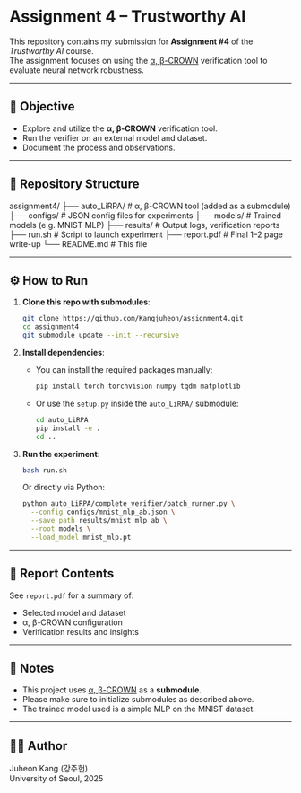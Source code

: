 # Assignment 4 – Trustworthy AI

This repository contains my submission for **Assignment #4** of the *Trustworthy AI* course.  
The assignment focuses on using the [α, β-CROWN](https://github.com/Verified-Intelligence/auto_LiRPA) verification tool to evaluate neural network robustness.

---

## 🧪 Objective

- Explore and utilize the **α, β-CROWN** verification tool.
- Run the verifier on an external model and dataset.
- Document the process and observations.

---

## 📂 Repository Structure

assignment4/
├── auto_LiRPA/ # α, β-CROWN tool (added as a submodule)
├── configs/ # JSON config files for experiments
├── models/ # Trained models (e.g. MNIST MLP)
├── results/ # Output logs, verification reports
├── run.sh # Script to launch experiment
├── report.pdf # Final 1–2 page write-up
└── README.md # This file


---

## ⚙️ How to Run

1. **Clone this repo with submodules**:
    ```bash
    git clone https://github.com/Kangjuheon/assignment4.git
    cd assignment4
    git submodule update --init --recursive
    ```

2. **Install dependencies**:
    - You can install the required packages manually:
      ```bash
      pip install torch torchvision numpy tqdm matplotlib
      ```

    - Or use the `setup.py` inside the `auto_LiRPA/` submodule:
      ```bash
      cd auto_LiRPA
      pip install -e .
      cd ..
      ```

3. **Run the experiment**:
    ```bash
    bash run.sh
    ```

    Or directly via Python:
    ```bash
    python auto_LiRPA/complete_verifier/patch_runner.py \
      --config configs/mnist_mlp_ab.json \
      --save_path results/mnist_mlp_ab \
      --root models \
      --load_model mnist_mlp.pt
    ```

---

## 📄 Report Contents

See `report.pdf` for a summary of:
- Selected model and dataset
- α, β-CROWN configuration
- Verification results and insights

---

## 📌 Notes

- This project uses [α, β-CROWN](https://github.com/Verified-Intelligence/auto_LiRPA) as a **submodule**.
- Please make sure to initialize submodules as described above.
- The trained model used is a simple MLP on the MNIST dataset.

---

## 🧑‍💻 Author

Juheon Kang (강주헌)  
University of Seoul, 2025  
